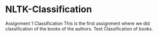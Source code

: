 # NLTK-Classification
Assignment 1 Classification
This is the first assignment where we did classification of the books of the authors. Text Classification of books.
